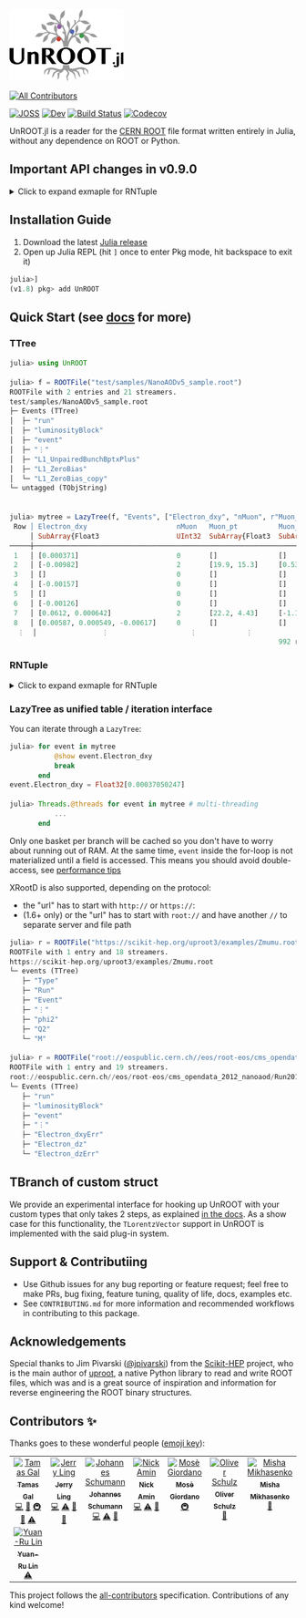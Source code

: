 <img style="height:9em;" alt="UnROOT.jl" src="docs/src/assets/unroot.svg"/>

<!-- ALL-CONTRIBUTORS-BADGE:START - Do not remove or modify this section -->
[![All Contributors](https://img.shields.io/badge/all_contributors-8-orange.svg?style=flat-square)](#contributors-)
<!-- ALL-CONTRIBUTORS-BADGE:END -->
[![JOSS](https://joss.theoj.org/papers/bab42b0c60f9dc7ef3b8d6460bc7229c/status.svg)](https://joss.theoj.org/papers/bab42b0c60f9dc7ef3b8d6460bc7229c)
[![Dev](https://img.shields.io/badge/docs-dev-blue.svg)](https://juliahep.github.io/UnROOT.jl/dev)
[![Build Status](https://github.com/JuliaHEP/UnROOT.jl/workflows/CI/badge.svg)](https://github.com/JuliaHEP/UnROOT.jl/actions)
[![Codecov](https://codecov.io/gh/JuliaHEP/UnROOT.jl/branch/master/graph/badge.svg)](https://codecov.io/gh/JuliaHEP/UnROOT.jl)

UnROOT.jl is a reader for the [CERN ROOT](https://root.cern) file format
written entirely in Julia, without any dependence on ROOT or Python.

## Important API changes in v0.9.0
<details><summary>Click to expand exmaple for RNTuple</summary>
<p>

We decided to alter the behaviour of `getindex(f::ROOTfile, s::AbstractString)` which is essentially
the method called called when `f["foo/bar"]` is used. Before `v0.9.0`, `UnROOT` tried to do a best guess
and return a tree/branch or even fully parsed data. This lead to two bigger issues.

  1. Errors prevented any further exploration once `UnROOT` bumped into something it could not interpret, although it might not even be requested by the user (e.g. the interpretation of a single branch in a tree, while others would work fine)
  2. Unpredictable behaviour (type instability): the path dictates which type of data is returned.

Starting from `v0.9.0` we introduce an interface where `f["..."]` always returns genuine ROOT datatypes (or custom ones if you provide interpretations) and only perfroms the actual parsing when explicitly requested by the user via helper methods like `LazyBranch(f, "...")`.

Long story short, the following pattern can be used to fix your code when upgrading to `v0.9.0`:

    f("foo/bar") => LazyBranch(f, "foo/bar")
    
The `f["foo/bar"]` accessor should now work on almost all files and is a handy utility to explore the ROOT data structures.

See [PR199](https://github.com/JuliaHEP/UnROOT.jl/pull/199) for more details.
</p>
</details>
  
## Installation Guide
1. Download the latest [Julia release](https://julialang.org/downloads/)
2. Open up Julia REPL (hit `]` once to enter Pkg mode, hit backspace to exit it)
```julia
julia>]
(v1.8) pkg> add UnROOT
```
## Quick Start (see [docs](https://JuliaHEP.github.io/UnROOT.jl/dev/) for more)

### TTree
```julia
julia> using UnROOT

julia> f = ROOTFile("test/samples/NanoAODv5_sample.root")
ROOTFile with 2 entries and 21 streamers.
test/samples/NanoAODv5_sample.root
├─ Events (TTree)
│  ├─ "run"
│  ├─ "luminosityBlock"
│  ├─ "event"
│  ├─ "⋮"
│  ├─ "L1_UnpairedBunchBptxPlus"
│  ├─ "L1_ZeroBias"
│  └─ "L1_ZeroBias_copy"
└─ untagged (TObjString)


julia> mytree = LazyTree(f, "Events", ["Electron_dxy", "nMuon", r"Muon_(pt|eta)$"])
 Row │ Electron_dxy                      nMuon   Muon_pt          Muon_eta        
     │ SubArray{Float3                   UInt32  SubArray{Float3  SubArray{Float3 
─────┼────────────────────────────────────────────────────────────────────────────
 1   │ [0.000371]                        0       []               []
 2   │ [-0.00982]                        2       [19.9, 15.3]     [0.53, 0.229]
 3   │ []                                0       []               []
 4   │ [-0.00157]                        0       []               []
 5   │ []                                0       []               []
 6   │ [-0.00126]                        0       []               []
 7   │ [0.0612, 0.000642]                2       [22.2, 4.43]     [-1.13, 1.98]
 8   │ [0.00587, 0.000549, -0.00617]     0       []               []
  ⋮  │                ⋮                    ⋮            ⋮                ⋮
                                                                  992 rows omitted
```

### RNTuple
<details><summary>Click to expand exmaple for RNTuple</summary>
<p>

```julia
julia> using UnROOT

julia> f = ROOTFile("./test/samples/RNTuple/test_ntuple_stl_containers.root");

julia> f["ntuple"]
UnROOT.RNTuple with 5 rows, 13 fields, and metadata:
  header: 
    name: "ntuple"
    ntuple_description: ""
    writer_identifier: "ROOT v6.29/01"
    schema: 
      RNTupleSchema with 13 top fields
      ├─ :lorentz_vector ⇒ Struct
      ├─ :vector_tuple_int32_string ⇒ Vector
      ├─ :string ⇒ String
      ├─ :vector_string ⇒ Vector
      ├─ :vector_vector_int32 ⇒ Vector
      ├─ :vector_variant_int64_string ⇒ Vector
      ├─ :vector_vector_string ⇒ Vector
      ├─ :variant_int32_string ⇒ Union
      ├─ :array_float ⇒ StdArray{3}
      ├─ :tuple_int32_string ⇒ Struct
      ├─ :array_lv ⇒ StdArray{3}
      ├─ :pair_int32_string ⇒ Struct
      └─ :vector_int32 ⇒ Vector
      
  footer: 
    cluster_summaries: UnROOT.ClusterSummary[ClusterSummary(num_first_entry=0, num_entries=5)]

julia> LazyTree(f, "ntuple")
 Row │ string  vector_int32     array_float      vector_vector_i     vector_string       vector_vector_s     variant_int32_s  vector_variant_     ⋯
     │ String  Vector{Int32}    StaticArraysCor  Vector{Vector{I     Vector{String}      Vector{Vector{S     Union{Int32, St  Vector{Union{In     ⋯
─────┼─────────────────────────────────────────────────────────────────────────────────────────────────────────────────────────────────────────────
 1   │ one     [1]              [1.0, 1.0, 1.0]  Vector{Int32}[Int3  ["one"]             [["one"]]           1                Union{Int64, Strin  ⋯
 2   │ two     [1, 2]           [2.0, 2.0, 2.0]  Vector{Int32}[Int3  ["one", "two"]      [["one"], ["two"]]  two              Union{Int64, Strin  ⋯
 3   │ three   [1, 2, 3]        [3.0, 3.0, 3.0]  Vector{Int32}[Int3  ["one", "two", "th  [["one"], ["two"],  three            Union{Int64, Strin  ⋯
 4   │ four    [1, 2, 3, 4]     [4.0, 4.0, 4.0]  Vector{Int32}[Int3  ["one", "two", "th  [["one"], ["two"],  4                Union{Int64, Strin  ⋯
 5   │ five    [1, 2, 3, 4, 5]  [5.0, 5.0, 5.0]  Vector{Int32}[Int3  ["one", "two", "th  [["one"], ["two"],  5                Union{Int64, Strin  ⋯
                                                                                                                                  5 columns omitted
```
   
</p>
</details>

### LazyTree as unified table / iteration interface
You can iterate through a `LazyTree`:
```julia
julia> for event in mytree
           @show event.Electron_dxy
           break
       end
event.Electron_dxy = Float32[0.00037050247]

julia> Threads.@threads for event in mytree # multi-threading
           ...
       end
```

Only one basket per branch will be cached so you don't have to worry about running out of RAM.
At the same time, `event` inside the for-loop is not materialized until a field is accessed. This means you should avoid double-access, 
see [performance tips](https://juliahep.github.io/UnROOT.jl/dev/performancetips/#Don't-%22double-access%22)

XRootD is also supported, depending on the protocol:
-   the "url" has to start with `http://` or `https://`:
-   (1.6+ only) or the "url" has to start with `root://` and have another `//` to separate server and file path
```julia
julia> r = ROOTFile("https://scikit-hep.org/uproot3/examples/Zmumu.root")
ROOTFile with 1 entry and 18 streamers.
https://scikit-hep.org/uproot3/examples/Zmumu.root
└─ events (TTree)
   ├─ "Type"
   ├─ "Run"
   ├─ "Event"
   ├─ "⋮"
   ├─ "phi2"
   ├─ "Q2"
   └─ "M"

julia> r = ROOTFile("root://eospublic.cern.ch//eos/root-eos/cms_opendata_2012_nanoaod/Run2012B_DoubleMuParked.root")
ROOTFile with 1 entry and 19 streamers.
root://eospublic.cern.ch//eos/root-eos/cms_opendata_2012_nanoaod/Run2012B_DoubleMuParked.root
└─ Events (TTree)
   ├─ "run"
   ├─ "luminosityBlock"
   ├─ "event"
   ├─ "⋮"
   ├─ "Electron_dxyErr"
   ├─ "Electron_dz"
   └─ "Electron_dzErr"

```

## TBranch of custom struct

We provide an experimental interface for hooking up UnROOT with your custom types
that only takes 2 steps, as explained [in the docs](https://JuliaHEP.github.io/UnROOT.jl/dev/advanced/custom_branch/).
As a show case for this functionality, the `TLorentzVector` support in UnROOT is implemented
with the said plug-in system.

## Support & Contributiing
- Use Github issues for any bug reporting or feature request; feel free to make PRs, 
bug fixing, feature tuning, quality of life, docs, examples etc.
- See `CONTRIBUTING.md` for more information and recommended workflows in contributing to this package.

<!-- 
## TODOs

- [x] Parsing the file header
- [x] Read the `TKey`s of the top level dictionary
- [x] Reading the available trees
- [x] Reading the available streamers
- [x] Reading a simple dataset with primitive streamers
- [x] Reading of raw basket bytes for debugging
- [ ] Automatically generate streamer logic
- [x] Prettier `show` for `Lazy*`s
- [ ] Clean up `Cursor` use
- [x] Reading `TNtuple` #27
- [x] Reading histograms (`TH1D`, `TH1F`, `TH2D`, `TH2F`, etc.) #48
- [ ] Clean up the `readtype`, `unpack`, `stream!` and `readobjany` construct
- [ ] Refactor the code and add more docs
- [ ] Class name detection of sub-branches
- [ ] High-level histogram interface -->

## Acknowledgements

Special thanks to Jim Pivarski ([@jpivarski](https://github.com/jpivarski))
from the [Scikit-HEP](https://github.com/scikit-hep) project, who is the
main author of [uproot](https://github.com/scikit-hep/uproot), a native
Python library to read and write ROOT files, which was and is a great source
of inspiration and information for reverse engineering the ROOT binary
structures.


## Contributors ✨

Thanks goes to these wonderful people ([emoji key](https://allcontributors.org/docs/en/emoji-key)):

<!-- ALL-CONTRIBUTORS-LIST:START - Do not remove or modify this section -->
<!-- prettier-ignore-start -->
<!-- markdownlint-disable -->
<table>
  <tbody>
    <tr>
      <td align="center" valign="top" width="14.28%"><a href="http://www.tamasgal.com"><img src="https://avatars.githubusercontent.com/u/1730350?v=4?s=100" width="100px;" alt="Tamas Gal"/><br /><sub><b>Tamas Gal</b></sub></a><br /><a href="https://github.com/JuliaHEP/UnROOT.jl/commits?author=tamasgal" title="Code">💻</a> <a href="https://github.com/JuliaHEP/UnROOT.jl/commits?author=tamasgal" title="Documentation">📖</a> <a href="#infra-tamasgal" title="Infrastructure (Hosting, Build-Tools, etc)">🚇</a> <a href="#data-tamasgal" title="Data">🔣</a> <a href="https://github.com/JuliaHEP/UnROOT.jl/commits?author=tamasgal" title="Tests">⚠️</a></td>
      <td align="center" valign="top" width="14.28%"><a href="https://github.com/Moelf"><img src="https://avatars.githubusercontent.com/u/5306213?v=4?s=100" width="100px;" alt="Jerry Ling"/><br /><sub><b>Jerry Ling</b></sub></a><br /><a href="https://github.com/JuliaHEP/UnROOT.jl/commits?author=Moelf" title="Code">💻</a> <a href="https://github.com/JuliaHEP/UnROOT.jl/commits?author=Moelf" title="Tests">⚠️</a> <a href="#data-Moelf" title="Data">🔣</a> <a href="https://github.com/JuliaHEP/UnROOT.jl/commits?author=Moelf" title="Documentation">📖</a></td>
      <td align="center" valign="top" width="14.28%"><a href="https://github.com/8me"><img src="https://avatars.githubusercontent.com/u/17862090?v=4?s=100" width="100px;" alt="Johannes Schumann"/><br /><sub><b>Johannes Schumann</b></sub></a><br /><a href="https://github.com/JuliaHEP/UnROOT.jl/commits?author=8me" title="Code">💻</a> <a href="https://github.com/JuliaHEP/UnROOT.jl/commits?author=8me" title="Tests">⚠️</a> <a href="#data-8me" title="Data">🔣</a></td>
      <td align="center" valign="top" width="14.28%"><a href="https://github.com/aminnj"><img src="https://avatars.githubusercontent.com/u/5760027?v=4?s=100" width="100px;" alt="Nick Amin"/><br /><sub><b>Nick Amin</b></sub></a><br /><a href="https://github.com/JuliaHEP/UnROOT.jl/commits?author=aminnj" title="Code">💻</a> <a href="https://github.com/JuliaHEP/UnROOT.jl/commits?author=aminnj" title="Tests">⚠️</a> <a href="#data-aminnj" title="Data">🔣</a></td>
      <td align="center" valign="top" width="14.28%"><a href="https://giordano.github.io"><img src="https://avatars.githubusercontent.com/u/765740?v=4?s=100" width="100px;" alt="Mosè Giordano"/><br /><sub><b>Mosè Giordano</b></sub></a><br /><a href="#infra-giordano" title="Infrastructure (Hosting, Build-Tools, etc)">🚇</a></td>
      <td align="center" valign="top" width="14.28%"><a href="https://github.com/oschulz"><img src="https://avatars.githubusercontent.com/u/546147?v=4?s=100" width="100px;" alt="Oliver Schulz"/><br /><sub><b>Oliver Schulz</b></sub></a><br /><a href="#ideas-oschulz" title="Ideas, Planning, & Feedback">🤔</a></td>
      <td align="center" valign="top" width="14.28%"><a href="https://github.com/mmikhasenko"><img src="https://avatars.githubusercontent.com/u/22725744?v=4?s=100" width="100px;" alt="Misha Mikhasenko"/><br /><sub><b>Misha Mikhasenko</b></sub></a><br /><a href="#data-mmikhasenko" title="Data">🔣</a></td>
    </tr>
    <tr>
      <td align="center" valign="top" width="14.28%"><a href="http://yuan-ru-lin.github.io"><img src="https://avatars.githubusercontent.com/u/7196133?v=4?s=100" width="100px;" alt="Yuan-Ru Lin"/><br /><sub><b>Yuan-Ru Lin</b></sub></a><br /><a href="https://github.com/JuliaHEP/UnROOT.jl/commits?author=Yuan-Ru-Lin" title="Tests">⚠️</a></td>
    </tr>
  </tbody>
</table>

<!-- markdownlint-restore -->
<!-- prettier-ignore-end -->

<!-- ALL-CONTRIBUTORS-LIST:END -->

This project follows the [all-contributors](https://github.com/all-contributors/all-contributors) specification. Contributions of any kind welcome!
